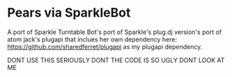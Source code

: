 Pears via SparkleBot
==========

A port of Sparkle Turntable Bot's port of Sparkle's plug.dj version's port of atom jack's plugapi that inclues her own dependency here: https://github.com/sharedferret/plugapi as my plugapi dependency.

DONT USE THIS SERIOUSLY DONT THE CODE IS SO UGLY DONT LOOK AT ME 
